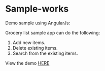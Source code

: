 # Sample-works
Demo sample using AngularJs:

Grocery list sample app can do the following:
1. Add new items.
2. Delete existing items.
3. Search from the existing items.

View the demo [HERE](http://aditya1208.github.io)
